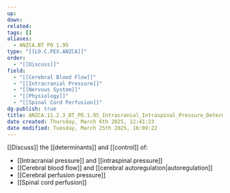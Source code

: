 ```yaml
---
up: 
down: 
related: 
tags: []
aliases:
  - ANZCA.BT PO 1.95
type: "[[LO.C.PEX.ANZCA]]"
order:
  - "[[Discuss]]"
field:
  - "[[Cerebral Blood Flow]]"
  - "[[Intracranial Pressure]]"
  - "[[Nervous System]]"
  - "[[Physiology]]"
  - "[[Spinal Cord Perfusion]]"
dg-publish: true
title: ANZCA.11.2.3_BT_PO.1.95_Intracranial_Intraspinal_Pressure_Determinants_Control
date created: Thursday, March 6th 2025, 12:41:23
date modified: Tuesday, March 25th 2025, 16:09:22
---
```


[[Discuss]] the [[determinants]] and [[control]] of:

* [[Intracranial pressure]] and [[intraspinal pressure]]
* [[Cerebral blood flow]] and [[cerebral autoregulation|autoregulation]]
* [[Cerebral perfusion pressure]]
* [[Spinal cord perfusion]]
